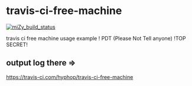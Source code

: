 # travis-ci-free-machine

<a href="https://travis-ci.com/hyphop/travis-ci-free-machine">
<img alt="miZy_build_status" src="https://api.travis-ci.com/hyphop/travis-ci-free-machine.svg?branch=master"/></a>

travis ci free machine usage example ! PDT (Please Not Tell anyone) !TOP SECRET!

## output log there =>

https://travis-ci.com/hyphop/travis-ci-free-machine
